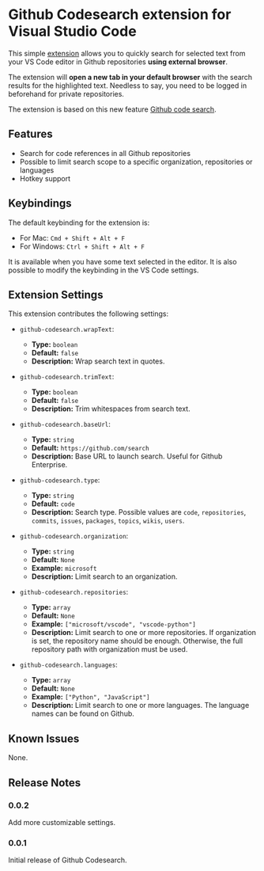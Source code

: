 # Github Codesearch extension for Visual Studio Code

This simple [extension](https://marketplace.visualstudio.com/items?itemName=ledkvu.github-codesearch) allows you to quickly search for selected text from your VS Code editor in Github repositories **using external browser**.

The extension will **open a new tab in your default browser** with the search results for the highlighted text. Needless to say, you need to be logged in beforehand for private repositories.

The extension is based on this new feature [Github code search](https://github.com/features/code-search).

## Features

- Search for code references in all Github repositories
- Possible to limit search scope to a specific organization, repositories or languages
- Hotkey support

## Keybindings

The default keybinding for the extension is:

- For Mac: `Cmd + Shift + Alt + F`
- For Windows: `Ctrl + Shift + Alt + F`

It is available when you have some text selected in the editor. It is also possible to modify the keybinding in the VS Code settings.

## Extension Settings

This extension contributes the following settings:

- `github-codesearch.wrapText`:

  - **Type:** `boolean`
  - **Default:** `false`
  - **Description:** Wrap search text in quotes.

- `github-codesearch.trimText`:

  - **Type:** `boolean`
  - **Default:** `false`
  - **Description:** Trim whitespaces from search text.

- `github-codesearch.baseUrl`:

  - **Type:** `string`
  - **Default:** `https://github.com/search`
  - **Description:** Base URL to launch search. Useful for Github Enterprise.

- `github-codesearch.type`:

  - **Type:** `string`
  - **Default:** `code`
  - **Description:** Search type. Possible values are `code`, `repositories`, `commits`, `issues`, `packages`, `topics`, `wikis`, `users`.

- `github-codesearch.organization`:

  - **Type:** `string`
  - **Default:** `None`
  - **Example:** `microsoft`
  - **Description:** Limit search to an organization.

- `github-codesearch.repositories`:

  - **Type:** `array`
  - **Default:** `None`
  - **Example:** `["microsoft/vscode", "vscode-python"]`
  - **Description:** Limit search to one or more repositories. If organization is set, the repository name should be enough. Otherwise, the full repository path with organization must be used.

- `github-codesearch.languages`:
  - **Type:** `array`
  - **Default:** `None`
  - **Example:** `["Python", "JavaScript"]`
  - **Description:** Limit search to one or more languages. The language names can be found on Github.

## Known Issues

None.

## Release Notes

### 0.0.2

Add more customizable settings.

### 0.0.1

Initial release of Github Codesearch.
